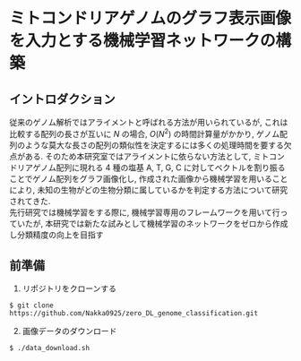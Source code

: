# ミトコンドリアゲノムのグラフ表示画像を入力とする機械学習ネットワークの構築

## イントロダクション　

従来のゲノム解析ではアライメントと呼ばれる方法が用いられているが, これは比較する配列の長さが互いに $N$ の場合, $O(N^2)$ の時間計算量がかかり, ゲノム配列のような莫大な長さの配列の類似性を決定するには多くの処理時間を要する欠点がある. そのため本研究室ではアライメントに依らない方法として, ミトコンドリアゲノム配列に現れる 4 種の塩基 A, T, G, C に対してベクトルを割り振ることでゲノム配列をグラフ画像化し, 作成された画像から機械学習を用いることにより, 未知の生物がどの生物分類に属しているかを判定する方法について研究されてきた.\
先行研究では機械学習をする際に, 機械学習専用のフレームワークを用いて行っていたが, 本研究では新たな試みとして機械学習のネットワークをゼロから作成し分類精度の向上を目指す

## 前準備
1. リポジトリをクローンする
```console
$ git clone https://github.com/Nakka0925/zero_DL_genome_classification.git
```
2. 画像データのダウンロード
```console
$ ./data_download.sh